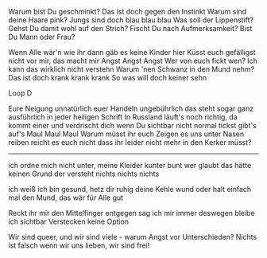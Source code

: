 Warum bist Du geschminkt? Das ist doch gegen den Instinkt
Warum sind deine Haare pink? Jungs sind doch blau blau blau
Was soll der Lippenstift? Gehst Du damit wohl auf den Strich?
Fischt Du nach Aufmerksamkeit? Bist Du Mann oder Frau?

Wenn Alle wär'n wie ihr dann gäb es keine Kinder hier
Küsst euch gefälligst nicht vor mir, das macht mir Angst Angst Angst
Wer von euch fickt wen? Ich kann das wirklich nicht verstehn
Warum 'nen Schwanz in den Mund nehm? Das ist doch krank krank krank
So was will doch keiner sehn

Loop D

Eure Neigung unnatürlich euer Handeln ungebührlich
das steht sogar ganz ausführlich in jeder heiligen Schrift
In Russland läuft's noch richtig, da kommt einer und verdrischt dich
wenn Du sichtbar nicht normal tickst gibt's auf's Maul Maul Maul
Warum müsst ihr euch Zeigen es uns unter Nasen reiben
reicht es euch nicht dass ihr leider nicht mehr in den Kerker müsst?


------------------


ich ordne mich nicht unter, meine Kleider kunter bunt wer
glaubt das hätte keinen Grund der versteht nichts nichts nichts

ich weiß ich bin gesund, hetz dir ruhig deine Kehle wund
oder halt einfach mal den Mund, das wär für Alle gut

Reckt ihr mir den Mittelfinger entgegen sag ich mir immer
deswegen bleibe ich sichtbar Verstecken keine Option

Wir sind queer, und wir sind viele - warum Angst vor Unterschieden?
Nichts ist falsch wenn wir uns lieben, wir sind frei!


